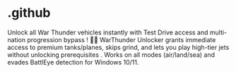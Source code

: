 # .github
Unlock all War Thunder vehicles instantly with Test Drive access and multi-nation progression bypass ! 🎯✨ WarThunder Unlocker grants immediate access to premium tanks/planes, skips grind, and lets you play high-tier jets without unlocking prerequisites  . Works on all modes (air/land/sea) and evades BattlEye detection for Windows 10/11.
